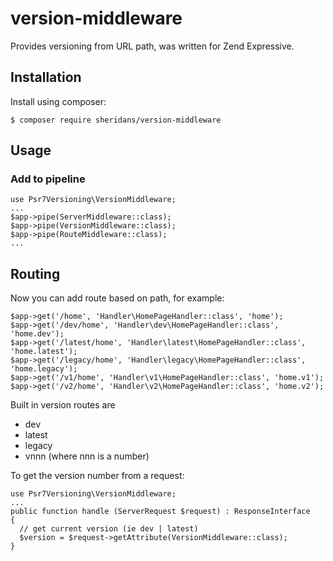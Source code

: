 # version-middleware
Provides versioning from URL path, was written for Zend Expressive.

## Installation
Install using composer:
```
$ composer require sheridans/version-middleware
```

## Usage
### Add to pipeline
```
use Psr7Versioning\VersionMiddleware;
...
$app->pipe(ServerMiddleware::class);
$app->pipe(VersionMiddleware::class);
$app->pipe(RouteMiddleware::class);
...
```
## Routing
Now you can add route based on path, for example:
```
$app->get('/home', 'Handler\HomePageHandler::class', 'home');
$app->get('/dev/home', 'Handler\dev\HomePageHandler::class', 'home.dev');
$app->get('/latest/home', 'Handler\latest\HomePageHandler::class', 'home.latest');
$app->get('/legacy/home', 'Handler\legacy\HomePageHandler::class', 'home.legacy');
$app->get('/v1/home', 'Handler\v1\HomePageHandler::class', 'home.v1');
$app->get('/v2/home', 'Handler\v2\HomePageHandler::class', 'home.v2');
```
Built in version routes are
* dev
* latest
* legacy
* vnnn (where nnn is a number)

To get the version number from a request:
```
use Psr7Versioning\VersionMiddleware;
...
public function handle (ServerRequest $request) : ResponseInterface
{
  // get current version (ie dev | latest)
  $version = $request->getAttribute(VersionMiddleware::class);
}
```
